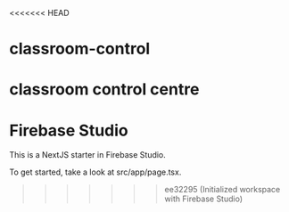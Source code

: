 <<<<<<< HEAD
# classroom-control
classroom control centre
=======
# Firebase Studio

This is a NextJS starter in Firebase Studio.

To get started, take a look at src/app/page.tsx.
>>>>>>> ee32295 (Initialized workspace with Firebase Studio)
